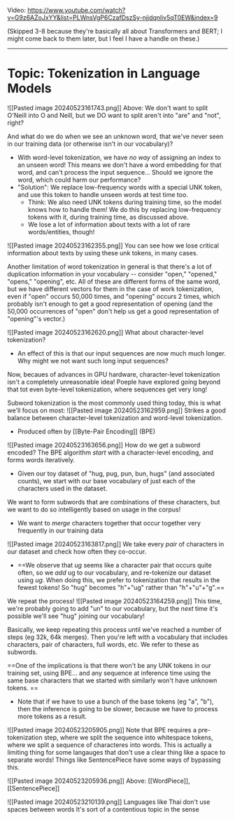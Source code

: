 Video: https://www.youtube.com/watch?v=G9z6AZoJxYY&list=PLWnsVgP6CzafDszSy-njjdqnliv5qT0EW&index=9

(Skipped 3-8 because they're basically all about Transformers and BERT; I might come back to them later, but I feel I have a handle on these.)

----

# Topic: Tokenization in Language Models

![[Pasted image 20240523161743.png]]
Above: We don't want to split O'Neill into O and Neill, but we DO want to split aren't into "are" and "not", right?

And what do we do when we see an unknown word, that we've never seen in our training data (or otherwise isn't in our vocabulary)?
- With word-level tokenization, we have *no way* of assigning an index to an unseen word! This means we don't have a word embedding for that word, and can't process the input sequence... Should we ignore the word, which could harm our performance?
- "Solution": We replace low-frequency words with a special UNK token, and use this token to handle unseen words at test time too.
	- Think: We also need UNK tokens during training time, so the model knows how to handle them! We do this by replacing low-frequency tokens with it, during training time, as discussed above.
	- We lose a lot of information about texts with a lot of rare words/entities, though!

![[Pasted image 20240523162355.png]]
You can see how we lose critical information about texts by using these unk tokens, in many cases.

Another limitation of word tokenization in general is that there's a lot of duplication information in your vocabulary -- consider "open," "opened," "opens," "opening", etc. All of these are different forms of the same word, but we have different vectors for them in the case of work tokenization, even if "open" occurs 50,000 times, and "opening" occurs 2 times, which probably isn't enough to get a good representation of opening (and the 50,000 occurrences of "open" don't help us get a good representation of "opening"'s vector.)

![[Pasted image 20240523162620.png]]
What about character-level tokenization?
- An effect of this is that our input sequences are now much much longer. Why might we not want such long input sequences?

Now, becaues of advances in GPU hardware, character-level tokenization isn't a completely unreasonable idea! Poeple have explored going beyond that tot even byte-level tokenization, where sequences get very long!

Subword tokenization is the most commonly used thing today, this is what we'll focus on most:
![[Pasted image 20240523162959.png]]
Strikes a good balance between character-level tokenization and word-level tokenization.
- Produced often by [[Byte-Pair Encoding]] (BPE)

![[Pasted image 20240523163656.png]]
How do we get a subword encoded? The BPE algorithm *start* with a character-level encoding, and forms words iteratively. 
- Given our toy dataset of "hug, pug, pun, bun, hugs" (and associated counts), we start with our base vocabulary of just each of the characters used in the dataset.

We want to form subwords that are combinations of these characters, but we want to do so intelligently based on usage in the corpus!
- We want to *merge* characters together that occur together very frequently in our training data

![[Pasted image 20240523163817.png]]
We take every *pair* of characters in our dataset and check how often they co-occur.
- ==We observe that *ug* seems like a character pair that occurs quite often, so we *add* ug to our vocabulary, and re-tokenize our dataset using *ug*. When doing this, we prefer to tokenization that results in the fewest tokens! So "hug" becomes "h"+"ug" rather than "h"+"u"+"g".==

We repeat the process!
![[Pasted image 20240523164259.png]]
This time, we're probably going to add "un" to our vocabulary, but the *next* time it's possible we'll see "hug" joining our vocabulary!

Basically, we keep repeating this process until we've reached a number of steps (eg 32k, 64k merges). Then you're left with a vocabulary that includes characters, pair of characters, full words, etc. We refer to these as subwords.


==One of the implications is that there won't be any UNK tokens in our training set, using BPE... and any sequence at inference time using the same base characters that we started with similarly won't have unknown tokens. ==
- Note that if we have to use a bunch of the base tokens (eg "a", "b"), then the inference is going to be slower, because we have to process more tokens as a result.

![[Pasted image 20240523205905.png]]
Note that BPE requires a pre-tokenization step, where we split the sequence into whitespace tokens, where we split a sequence of characteres into words. This is actually a limiting thing for some langauges that don't use a clear thing like a space to separate words! Things like SentencePiece have some ways of bypassing this.



![[Pasted image 20240523205936.png]]
Above: [[WordPiece]], [[SentencePiece]]

![[Pasted image 20240523210139.png]]
Languages like Thai don't use spaces between words
It's sort of a contentious topic in the sense 